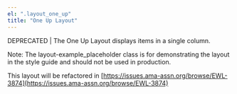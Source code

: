 ```yaml
---
el: ".layout_one_up"
title: "One Up Layout"
---
```

DEPRECATED | The One Up Layout displays items in a single column.

Note: The layout-example_placeholder class is for demonstrating the layout in the style guide and should not be used in production.

This layout will be refactored in [https://issues.ama-assn.org/browse/EWL-3874](https://issues.ama-assn.org/browse/EWL-3874)
